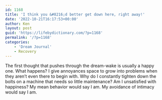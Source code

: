 ```yaml
---
id: 1168
title: 'I think you &#8216;d better get down here, right away!'
date: '2022-10-21T16:17:53+00:00'
author: Ken
layout: post
guid: 'https://lifebydictionary.com/?p=1168'
permalink: '/?p=1168'
categories:
    - 'Dream Journal'
    - Recovery
---
```


The first thought that pushes through the dream-wake is usually a happy one. What happens? I give annoyances space to grow into problems when they aren’t even there to begin with. Why do I constantly tighten down the bolts on a machine that needs so little maintenance? Am I unsatisfied with happiness? My mean behavior would say I am. My avoidance of intimacy would say I am.
